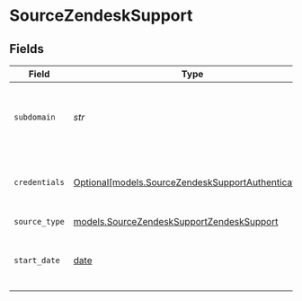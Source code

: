 # SourceZendeskSupport


## Fields

| Field                                                                                                                                                                        | Type                                                                                                                                                                         | Required                                                                                                                                                                     | Description                                                                                                                                                                  | Example                                                                                                                                                                      |
| ---------------------------------------------------------------------------------------------------------------------------------------------------------------------------- | ---------------------------------------------------------------------------------------------------------------------------------------------------------------------------- | ---------------------------------------------------------------------------------------------------------------------------------------------------------------------------- | ---------------------------------------------------------------------------------------------------------------------------------------------------------------------------- | ---------------------------------------------------------------------------------------------------------------------------------------------------------------------------- |
| `subdomain`                                                                                                                                                                  | *str*                                                                                                                                                                        | :heavy_check_mark:                                                                                                                                                           | This is your unique Zendesk subdomain that can be found in your account URL. For example, in https://MY_SUBDOMAIN.zendesk.com/, MY_SUBDOMAIN is the value of your subdomain. |                                                                                                                                                                              |
| `credentials`                                                                                                                                                                | [Optional[models.SourceZendeskSupportAuthentication]](../models/sourcezendesksupportauthentication.md)                                                                       | :heavy_minus_sign:                                                                                                                                                           | Zendesk allows two authentication methods. We recommend using `OAuth2.0` for Airbyte Cloud users and `API token` for Airbyte Open Source users.                              |                                                                                                                                                                              |
| `source_type`                                                                                                                                                                | [models.SourceZendeskSupportZendeskSupport](../models/sourcezendesksupportzendesksupport.md)                                                                                 | :heavy_check_mark:                                                                                                                                                           | N/A                                                                                                                                                                          |                                                                                                                                                                              |
| `start_date`                                                                                                                                                                 | [date](https://docs.python.org/3/library/datetime.html#date-objects)                                                                                                         | :heavy_minus_sign:                                                                                                                                                           | The UTC date and time from which you'd like to replicate data, in the format YYYY-MM-DDT00:00:00Z. All data generated after this date will be replicated.                    | 2020-10-15T00:00:00Z                                                                                                                                                         |